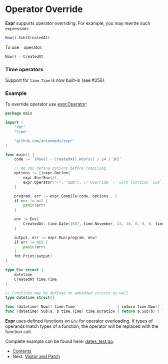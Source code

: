 # Operator Override

**Expr** supports operator overriding. For example, you may rewrite such expression:

```js
Now().Sub(CreatedAt) 
```

To use `-` operator:
 
```js
Now() - CreatedAt
```

### Time operators

Support for `time.Time` is now built-in (see #256).

### Example 

To override operator use [expr.Operator](https://pkg.go.dev/github.com/antonmedv/expr?tab=doc#Operator):

```go
package main

import (
	"fmt"
	"time"

	"github.com/antonmedv/expr"
)

func main() {
	code := `(Now() - CreatedAt).Hours() / 24 / 365`

	// We can define options before compiling.
	options := []expr.Option{
		expr.Env(Env{}),
		expr.Operator("-", "Sub"), // Override `-` with function `Sub`.
	}

	program, err := expr.Compile(code, options...)
	if err != nil {
		panic(err)
	}

	env := Env{
		CreatedAt: time.Date(1987, time.November, 24, 20, 0, 0, 0, time.UTC),
	}

	output, err := expr.Run(program, env)
	if err != nil {
		panic(err)
	}
	fmt.Print(output)
}

type Env struct {
	datetime
	CreatedAt time.Time
}

// Functions may be defined on embedded structs as well.
type datetime struct{}

func (datetime) Now() time.Time                   { return time.Now() }
func (datetime) Sub(a, b time.Time) time.Duration { return a.Sub(b) }
```

**Expr** uses defined functions on `Env` for operator overloading. If types of operands match types of a function,
the operator will be replaced with the function call.

Complete example can be found here: [dates_test.go](examples/dates_test.go).

* [Contents](README.md)
* Next: [Visitor and Patch](Visitor-and-Patch.md)
